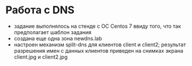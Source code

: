 # Работа с DNS
  - задание выполнялось на стенде с ОС Centos 7 ввиду того, что так предполагает шаблон задания
  - создана еще одна зона newdns.lab
  - настроен механизм split-dns для клиентов client и client2; результат разрешения имен с данных клиентов приведен на снимках экрана client.jpg и client2.jpg

